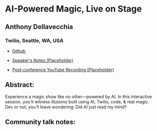 # AI-Powered Magic, Live on Stage 

## Anthony Dellavecchia
### Twilio, Seattle, WA, USA 
- [Github](https://github.com/anthonyjdella/) 

- [Speaker's Notes (Placeholder)]()
- [Post-conference YouTube Recording (Placeholder)]()
## Abstract: 

Experience a magic show like no other—powered by AI. In this interactive session, you'll witness illusions built using AI, Twilio, code, & real magic. Dev or not, you'll leave wondering: Did AI just read my mind?
## Community talk notes: 